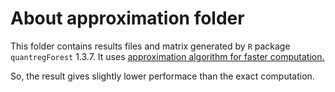 # About approximation folder

This folder contains results files and matrix generated by `R` package `quantregForest` 1.3.7. It uses [approximation algorithm for faster computation.](https://github.com/lorismichel/quantregForest/issues/3)

So, the result gives slightly lower performace than the exact computation.